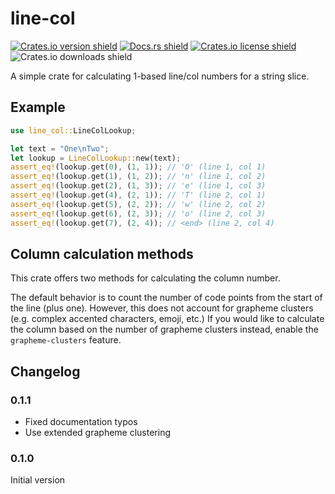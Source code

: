 # line-col

[![Crates.io version shield](https://img.shields.io/crates/v/line-col)](https://crates.io/crates/line-col)
[![Docs.rs shield](https://docs.rs/line-col/badge.svg)](https://docs.rs/line-col)
[![Crates.io license shield](https://img.shields.io/crates/l/line-col)](https://github.com/TheBerkin/line-col-rs/blob/master/LICENSE)
![Crates.io downloads shield](https://img.shields.io/crates/d/line-col)

A simple crate for calculating 1-based line/col numbers for a string slice.

## Example

```rust
use line_col::LineColLookup;

let text = "One\nTwo";
let lookup = LineColLookup::new(text);
assert_eq!(lookup.get(0), (1, 1)); // 'O' (line 1, col 1)
assert_eq!(lookup.get(1), (1, 2)); // 'n' (line 1, col 2)
assert_eq!(lookup.get(2), (1, 3)); // 'e' (line 1, col 3)
assert_eq!(lookup.get(4), (2, 1)); // 'T' (line 2, col 1)
assert_eq!(lookup.get(5), (2, 2)); // 'w' (line 2, col 2)
assert_eq!(lookup.get(6), (2, 3)); // 'o' (line 2, col 3)
assert_eq!(lookup.get(7), (2, 4)); // <end> (line 2, col 4)
```

## Column calculation methods

This crate offers two methods for calculating the column number.

The default behavior is to count the number of code points from the start of the line (plus one).
However, this does not account for grapheme clusters (e.g. complex accented characters, emoji, etc.)
If you would like to calculate the column based on the number of grapheme clusters instead, enable
the `grapheme-clusters` feature.

## Changelog

### 0.1.1

* Fixed documentation typos
* Use extended grapheme clustering

### 0.1.0

Initial version